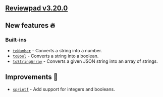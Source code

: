 ## [Reviewpad v3.20.0](/changelog/reviewpad-v3200)

## New features :fire:

### Built-ins

- [`toNumber`](/guides/built-ins#tonumber) - Converts a string into a number.
- [`toBool`](/guides/built-ins#tobool) - Converts a string into a boolean.
- [`toStringArray`](/guides/built-ins#tostringarray) - Converts a given JSON string into an array of strings.

## Improvements :rocket:

- [`sprintf`](/guides/built-ins#sprintf) - Add support for integers and booleans.
